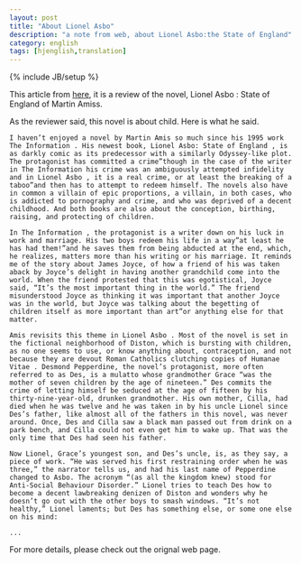```yaml
---
layout: post
title: "About Lionel Asbo"
description: "a note from web, about Lionel Asbo:the State of England"
category: english
tags: [hjenglish,translation]
---
```

{% include JB/setup %}

This article from [here](http://www.firstthings.com/web-exclusives/2012/12/a-review-of-martin-amiss-lionel-asbo-state-of-england), it is a review of the novel, Lionel Asbo : State of England of Martin Amiss.

As the reviewer said, this novel is about child. Here is what he said.

    I haven’t enjoyed a novel by Martin Amis so much since his 1995 work The Information . His newest book, Lionel Asbo: State of England , is as darkly comic as its predecessor with a similarly Odyssey-like plot. The protagonist has committed a crime”though in the case of the writer in The Information his crime was an ambiguously attempted infidelity and in Lionel Asbo , it is a real crime, or at least the breaking of a taboo”and then has to attempt to redeem himself. The novels also have in common a villain of epic proportions, a villain, in both cases, who is addicted to pornography and crime, and who was deprived of a decent childhood. And both books are also about the conception, birthing, raising, and protecting of children. 

    In The Information , the protagonist is a writer down on his luck in work and marriage. His two boys redeem his life in a way”at least he has had them!”and he saves them from being abducted at the end, which, he realizes, matters more than his writing or his marriage. It reminds me of the story about James Joyce, of how a friend of his was taken aback by Joyce’s delight in having another grandchild come into the world. When the friend protested that this was egotistical, Joyce said, “It’s the most important thing in the world.” The friend misunderstood Joyce as thinking it was important that another Joyce was in the world, but Joyce was talking about the begetting of children itself as more important than art”or anything else for that matter. 

    Amis revisits this theme in Lionel Asbo . Most of the novel is set in the fictional neighborhood of Diston, which is bursting with children, as no one seems to use, or know anything about, contraception, and not because they are devout Roman Catholics clutching copies of Humanae Vitae . Desmond Pepperdine, the novel’s protagonist, more often referred to as Des, is a mulatto whose grandmother Grace “was the mother of seven children by the age of nineteen.” Des commits the crime of letting himself be seduced at the age of fifteen by his thirty-nine-year-old, drunken grandmother. His own mother, Cilla, had died when he was twelve and he was taken in by his uncle Lionel since Des’s father, like almost all of the fathers in this novel, was never around. Once, Des and Cilla saw a black man passed out from drink on a park bench, and Cilla could not even get him to wake up. That was the only time that Des had seen his father. 

    Now Lionel, Grace’s youngest son, and Des’s uncle, is, as they say, a piece of work. “He was served his first restraining order when he was three,” the narrator tells us, and had his last name of Pepperdine changed to Asbo. The acronym “(as all the kingdom knew) stood for Anti-Social Behaviour Disorder.” Lionel tries to teach Des how to become a decent lawbreaking denizen of Diston and wonders why he doesn’t go out with the other boys to smash windows. “It’s not healthy,” Lionel laments; but Des has something else, or some one else on his mind:

    ...

For more details, please check out the orignal web page.



